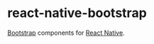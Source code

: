 # react-native-bootstrap

[Bootstrap](http://getbootstrap.com) components for [React Native](https://facebook.github.io/react-native).
